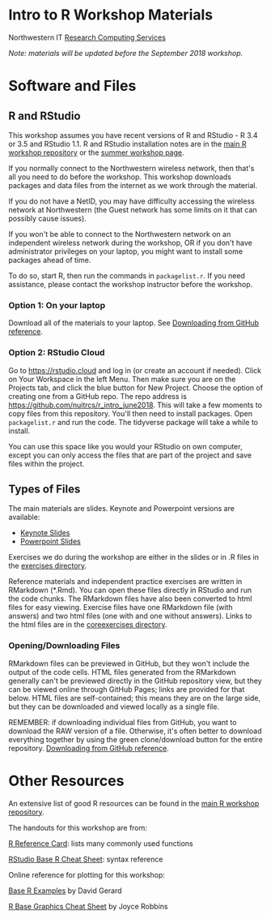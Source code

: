 # Intro to R Workshop Materials

Northwestern IT [Research Computing Services](http://www.it.northwestern.edu/research/) 

*Note: materials will be updated before the September 2018 workshop.*

# Software and Files

## R and RStudio

This workshop assumes you have recent versions of R and RStudio - R 3.4 or 3.5 and RStudio 1.1.  R and RStudio installation notes are in the [main R workshop repository](https://github.com/nuitrcs/rworkshops) or the [summer workshop page](https://sites.northwestern.edu/summerworkshops/resources/software-installation/).  

If you normally connect to the Northwestern wireless network, then that's all you need to do before the workshop.  This workshop downloads packages and data files from the internet as we work through the material.

If you do not have a NetID, you may have difficulty accessing the wireless network at Northwestern (the Guest network has some limits on it that can possibly cause issues).    

If you won't be able to connect to the Northwestern network on an independent wireless network during the workshop, OR if you don't have administrator privileges on your laptop, you might want to install some packages ahead of time.  

To do so, start R, then run the commands in `packagelist.r`.   If you need assistance, please contact the workshop instructor before the workshop.


### Option 1: On your laptop 

Download all of the materials to your laptop.  See [Downloading from GitHub reference](https://sites.northwestern.edu/summerworkshops/resources/downloading-from-github/).

### Option 2: RStudio Cloud

Go to https://rstudio.cloud and log in (or create an account if needed).  Click on Your Workspace in the left Menu.  Then make sure you are on the Projects tab, and click the blue button for New Project.  Choose the option of creating one from a GitHub repo.  The repo address is https://github.com/nuitrcs/r_intro_june2018.  This will take a few moments to copy files from this repository.  You'll then need to install packages.  Open `packagelist.r` and run the code.  The tidyverse package will take a while to install.  

You can use this space like you would your RStudio on own computer, except you can only access the files that are part of the project and save files within the project.

## Types of Files

The main materials are slides.  Keynote and Powerpoint versions are available:

* [Keynote Slides](https://github.com/nuitrcs/r_intro_june2018/blob/master/slides.key?raw=true)
* [Powerpoint Slides](https://github.com/nuitrcs/r_intro_june2018/blob/master/slides.pptx?raw=true)

Exercises we do during the workshop are either in the slides or in .R files in the [exercises directory](/exercises).

Reference materials and independent practice exercises are written in RMarkdown (*.Rmd).  You can open these files directly in RStudio and run the code chunks.  The RMarkdown files have also been converted to html files for easy viewing.  Exercise files have one RMarkdown file (with answers) and two html files (one with and one without answers).  Links to the html files are in the [coreexercises directory](/coreexercises).

### Opening/Downloading Files

RMarkdown files can be previewed in GitHub, but they won't include the output of the code cells.  HTML files generated from the RMarkdown generally can't be previewed directly in the GitHub repository view, but they can be viewed online through GitHub Pages; links are provided for that below.  HTML files are self-contained; this means they are on the large side, but they can be downloaded and viewed locally as a single file.

REMEMBER: if downloading individual files from GitHub, you want to download the RAW version of a file.  Otherwise, it's often better to download everything together by using the green clone/download button for the entire repository.  [Downloading from GitHub reference](https://sites.northwestern.edu/summerworkshops/resources/downloading-from-github/).



# Other Resources

An extensive list of good R resources can be found in the [main R workshop repository](https://github.com/nuitrcs/rworkshops).

The handouts for this workshop are from:

[R Reference Card](https://cran.r-project.org/doc/contrib/Baggott-refcard-v2.pdf): lists many commonly used functions

[RStudio Base R Cheat Sheet](https://www.rstudio.com/wp-content/uploads/2016/05/base-r.pdf): syntax reference

Online reference for plotting for this workshop:

[Base R Examples](https://dcgerard.github.io/stat234/base_r_cheatsheet.html) by David Gerard

[R Base Graphics Cheat Sheet](http://publish.illinois.edu/johnrgallagher/files/2015/10/BaseGraphicsCheatsheet.pdf) by Joyce Robbins

